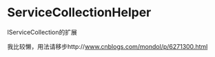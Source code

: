 # ServiceCollectionHelper
IServiceCollection的扩展

我比较懒，用法请移步http://www.cnblogs.com/mondol/p/6271300.html
